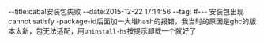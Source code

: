 --title:cabal安装包失败
--date:2015-12-22 17:14:56
--tag:
#---
安装包出现cannot satisfy -package-id后面加一大堆hash的报错，我当时的原因是ghc的版本太新，包无法适配，用`uninstall-hs`按提示卸载一个就好了
